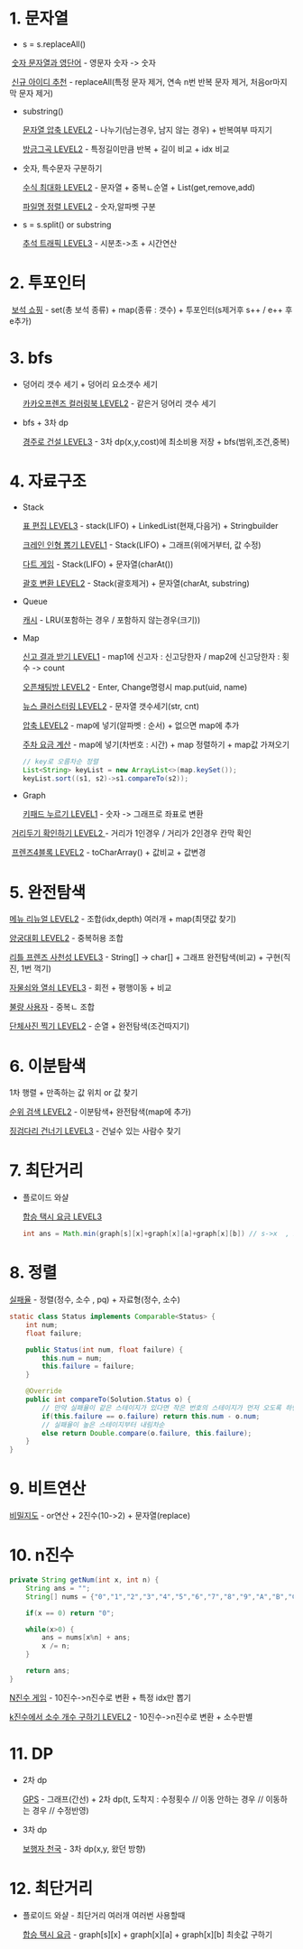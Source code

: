 # 1. 문자열

* s = s.replaceAll() 

​	[숫자 문자열과 영단어](https://programmers.co.kr/learn/courses/30/lessons/81301) - 영문자 숫자 -> 숫자

​	[신규 아이디 추천](https://programmers.co.kr/learn/courses/30/lessons/72410) - replaceAll(특정 문자 제거, 연속 n번 반복 문자 제거, 처음or마지막 문자 제거)

* substring()

  [문자열 압축 LEVEL2](https://programmers.co.kr/learn/courses/30/lessons/60057) -  나누기(남는경우, 남지 않는 경우) + 반복여부 따지기

  [방금그곡 LEVEL2](https://programmers.co.kr/learn/courses/30/lessons/17683) - 특정길이만큼 반복 + 길이 비교 + idx 비교

* 숫자, 특수문자 구분하기

  [수식 최대화 LEVEL2](https://programmers.co.kr/learn/courses/30/lessons/67257) - 문자열 + 중복ㄴ순열 + List(get,remove,add)
  
  [파일명 정렬 LEVEL2](https://programmers.co.kr/learn/courses/30/lessons/17686) - 숫자,알파벳 구분

* s = s.split() or substring

  [추석 트래픽 LEVEL3](https://programmers.co.kr/learn/courses/30/lessons/17676) - 시분초->초  +  시간연산

# 2. 투포인터

​	[보석 쇼핑](https://programmers.co.kr/learn/courses/30/lessons/67258) - set(총 보석 종류) + map(종류 : 갯수) + 투포인터(s제거후 s++  /  e++ 후 e추가)



# 3. bfs

* 덩어리 갯수 세기 + 덩어리 요소갯수 세기

  [카카오프렌즈 컬러링북 LEVEL2](https://programmers.co.kr/learn/courses/30/lessons/1829)  - 같은거 덩어리 갯수 세기


* bfs + 3차 dp

  [경주로 건설 LEVEL3](https://programmers.co.kr/learn/courses/30/lessons/67259) - 3차 dp(x,y,cost)에 최소비용 저장 + bfs(범위,조건,중복)

# 4. 자료구조

* Stack

  [표 편집 LEVEL3](https://programmers.co.kr/learn/courses/30/lessons/81303) - stack(LIFO) + LinkedList(현재,다음거) + Stringbuilder

  [크레인 인형 뽑기 LEVEL1](https://programmers.co.kr/learn/courses/30/lessons/64061) - Stack(LIFO) + 그래프(위에거부터, 값 수정)

  [다트 게임](https://programmers.co.kr/learn/courses/30/lessons/17682) - Stack(LIFO) + 문자열(charAt())

  [괄호 변환 LEVEL2](https://programmers.co.kr/learn/courses/30/lessons/60058) - Stack(괄호제거) + 문자열(charAt, substring)

* Queue

  [캐시](https://programmers.co.kr/learn/courses/30/lessons/17680) - LRU(포함하는 경우 / 포함하지 않는경우(크기))

* Map

  [신고 결과 받기 LEVEL1](https://programmers.co.kr/learn/courses/30/lessons/92334) - map1에 신고자 : 신고당한자  /  map2에 신고당한자 : 횟수   -> count

  [오픈채팅방 LEVEL2](https://programmers.co.kr/learn/courses/30/lessons/42888) - Enter, Change명령시 map.put(uid, name)

  [뉴스 클러스터링 LEVEL2](https://programmers.co.kr/learn/courses/30/lessons/17677) - 문자열 갯수세기(str, cnt)

  [압축 LEVEL2](https://programmers.co.kr/learn/courses/30/lessons/17684) - map에 넣기(알파벳 : 순서) + 없으면 map에 추가

  [주차 요금 계산](https://programmers.co.kr/learn/courses/30/lessons/92341) - map에 넣기(차번호 : 시간) + map 정렬하기  +  map값 가져오기

  ```java
  // key로 오름차순 정렬
  List<String> keyList = new ArrayList<>(map.keySet());
  keyList.sort((s1, s2)->s1.compareTo(s2));
  ```

  

* Graph

  [키패드 누르기 LEVEL1](https://programmers.co.kr/learn/courses/30/lessons/67256) - 숫자 -> 그래프로 좌표로 변환

​		[거리두기 확인하기 LEVEL2 ](https://programmers.co.kr/learn/courses/30/lessons/81302) - 거리가 1인경우 /  거리가 2인경우 칸막 확인

​		[프렌즈4블록 LEVEL2](https://programmers.co.kr/learn/courses/30/lessons/17679) - toCharArray()   +  값비교  +  값변경

# 5. 완전탐색

[메뉴 리뉴얼 LEVEL2](https://programmers.co.kr/learn/courses/30/lessons/72411) - 조합(idx,depth) 여러개 + map(최댓값 찾기)

[양궁대회 LEVEL2](https://programmers.co.kr/learn/courses/30/lessons/92342) - 중복허용 조합

[리틀 프렌즈 사천성 LEVEL3](https://programmers.co.kr/learn/courses/30/lessons/1836) - String[] -> char[]  +  그래프 완전탐색(비교) + 구현(직진, 1번 꺽기)

[자물쇠와 열쇠 LEVEL3](https://programmers.co.kr/learn/courses/30/lessons/60059) - 회전 + 평행이동 + 비교

[불량 사용자](https://programmers.co.kr/learn/courses/30/lessons/64064) - 중복ㄴ 조합

[단체사진 찍기 LEVEL2](https://programmers.co.kr/learn/courses/30/lessons/1835) - 순열 + 완전탐색(조건따지기)



# 6. 이분탐색

1차 행렬 + 만족하는 값 위치 or 값 찾기

[순위 검색 LEVEL2](https://programmers.co.kr/learn/courses/30/lessons/72412) - 이분탐색+ 완전탐색(map에 추가) 

[징검다리 건너기 LEVEL3](https://programmers.co.kr/learn/courses/30/lessons/64062) -  건널수 있는 사람수 찾기

# 7. 최단거리

* 플로이드 와샬

  [합승 택시 요금 LEVEL3](https://programmers.co.kr/learn/courses/30/lessons/72413) 

  ```java
  int ans = Math.min(graph[s][x]+graph[x][a]+graph[x][b]) // s->x  , x->a , x->b 최단거리 필요 -> 플로이드 와샬
  ```

  

# 8. 정렬

[실패율](https://programmers.co.kr/learn/courses/30/lessons/42889) - 정렬(정수, 소수 , pq) + 자료형(정수, 소수)

```java
static class Status implements Comparable<Status> {
    int num;
    float failure;

    public Status(int num, float failure) {
        this.num = num;
        this.failure = failure;
    }

    @Override
    public int compareTo(Solution.Status o) {	
        // 만약 실패율이 같은 스테이지가 있다면 작은 번호의 스테이지가 먼저 오도록 하면 된다.
        if(this.failure == o.failure) return this.num - o.num;	
        // 실패율이 높은 스테이지부터 내림차순
        else return Double.compare(o.failure, this.failure);
    }
}
```



# 9. 비트연산

[비밀지도](https://programmers.co.kr/learn/courses/30/lessons/17681) - or연산 + 2진수(10->2) + 문자열(replace)



# 10. n진수

```java
private String getNum(int x, int n) {
    String ans = "";
    String[] nums = {"0","1","2","3","4","5","6","7","8","9","A","B","C","D","E","F"};

    if(x == 0) return "0";

    while(x>0) {
        ans = nums[x%n] + ans;
        x /= n;
    }

    return ans;
}
```

[N진수 게임](https://programmers.co.kr/learn/courses/30/lessons/17687) - 10진수->n진수로 변환 + 특정 idx만 뽑기

[k진수에서 소수 개수 구하기 LEVEL2](https://programmers.co.kr/learn/courses/30/lessons/92335) - 10진수->n진수로 변환 + 소수판별



# 11. DP

* 2차 dp

  [GPS](https://programmers.co.kr/learn/courses/30/lessons/1837) - 그래프(간선) + 2차 dp(t, 도착지 : 수정횟수 //    이동 안하는 경우   //  이동하는 경우  //  수정반영) 

* 3차 dp

  [보행자 천국](https://programmers.co.kr/learn/courses/30/lessons/1832) - 3차 dp(x,y, 왔던 방향)

# 12. 최단거리

* 플로이드 와샬 - 최단거리 여러개 여러번 사용할때

  [합승 택시 요금](https://programmers.co.kr/learn/courses/30/lessons/72413) - graph[s][x] + graph[x][a] + graph[x][b] 최솟값 구하기
